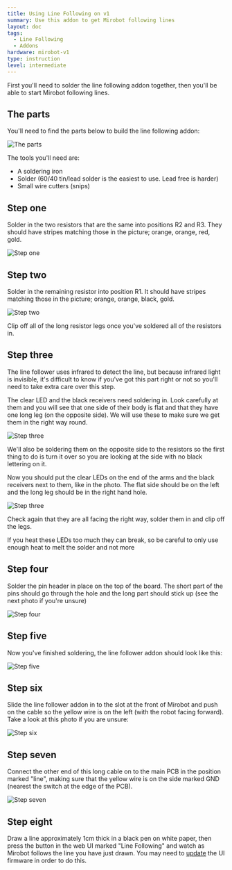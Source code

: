 ```yaml
---
title: Using Line Following on v1
summary: Use this addon to get Mirobot following lines
layout: doc
tags:
  - Line Following
  - Addons
hardware: mirobot-v1
type: instruction
level: intermediate
---
```


First you'll need to solder the line following addon together, then you'll be able to start Mirobot following lines.

The parts
---------

You'll need to find the parts below to build the line following addon:

![The parts](/assets/docs/using-line-following-v1/01.jpg)

The tools you'll need are:

 - A soldering iron
 - Solder (60/40 tin/lead solder is the easiest to use. Lead free is harder)
 - Small wire cutters (snips)


Step one
--------

Solder in the two resistors that are the same into positions R2 and R3. They should have stripes matching those in the picture; orange, orange, red, gold.

![Step one](/assets/docs/using-line-following-v1/02.jpg)


Step two
--------

Solder in the remaining resistor into position R1. It should have stripes matching those in the picture; orange, orange, black, gold.

![Step two](/assets/docs/using-line-following-v1/03.jpg)

Clip off all of the long resistor legs once you've soldered all of the resistors in.


Step three
----------

The line follower uses infrared to detect the line, but because infrared light is invisible, it's difficult to know if you've got this part right or not so you'll need to take extra care over this step.

The clear LED and the black receivers need soldering in. Look carefully at them and you will see that one side of their body is flat and that they have one long leg (on the opposite side). We will use these to make sure we get them in the right way round.

![Step three](/assets/docs/using-line-following-v1/05.jpg)

We'll also be soldering them on the opposite side to the resistors so the first thing to do is turn it over so you are looking at the side with no black lettering on it.

Now you should put the clear LEDs on the end of the arms and the black receivers next to them, like in the photo. The flat side should be on the left and the long leg should be in the right hand hole.

![Step three](/assets/docs/using-line-following-v1/04.jpg)

Check again that they are all facing the right way, solder them in and clip off the legs.

If you heat these LEDs too much they can break, so be careful to only use enough heat to melt the solder and not more


Step four
---------

Solder the pin header in place on the top of the board. The short part of the pins should go through the hole and the long part should stick up (see the next photo if you're unsure)

![Step four](/assets/docs/using-line-following-v1/07.jpg)


Step five
---------

Now you've finished soldering, the line follower addon should look like this:

![Step five](/assets/docs/using-line-following-v1/08.jpg)


Step six
--------

Slide the line follower addon in to the slot at the front of Mirobot and push on the cable so the yellow wire is on the left (with the robot facing forward). Take a look at this photo if you are unsure:

![Step six](/assets/docs/using-line-following-v1/09.jpg)


Step seven
----------

Connect the other end of this long cable on to the main PCB in the position marked "line", making sure that the yellow wire is on the side marked GND (nearest the switch at the edge of the PCB).

![Step seven](/assets/docs/using-line-following-v1/10.jpg)


Step eight
----------

Draw a line approximately 1cm thick in a black pen on white paper, then press the button in the web UI marked "Line Following" and watch as Mirobot follows the line you have just drawn. You may need to [update](/docs/update-firmware-v1/) the UI firmware in order to do this.
